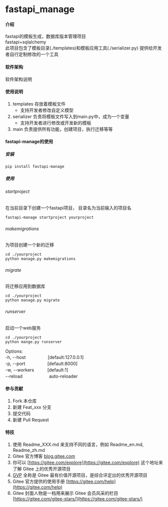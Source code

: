 # fastapi_manage

#### 介绍
fastapi的模板生成，数据库版本管理项目  
fastapi+sqlalchemy  
此项目包含了模板目录(./templates)和模板应用工具(./serializer.py) 提供给开发者自行定制修改的一个工具

#### 软件架构
软件架构说明


#### 使用说明

1.  templates 存放着模板文件
    - 支持开发者修改自定义模型
2.  serializer 负责将模板文件写入到main.py中，成为一个变量 
    - 支持开发者进行修改或开发新的模板
3.  main 负责提供所有功能，创建项目，执行迁移等等 

#### fastapi-manage的使用
##### 安装
```shell
pip install fastapi-manage
```
##### 使用
###### startproject
在当前目录下创建一个fastapi项目， 目录名为当前输入的项目名
```shell
fastapi-manage startproject yourproject
```

###### makemigrations
为项目创建一个新的迁移
```shell
cd ./yourproject
python manage.py makemigrations
```

###### migrate
将迁移应用到数据库
```shell
cd ./yourproject
python manage.py migrate
```

###### runserver
启动一个web服务
```shell
cd ./yourproject
python mange.py runserver
```
Options:  
-h, --host　　　　　[default:127.0.0.1]  
-p, --port　　　　　[default:8000]  
-w, --workers　　　[default:1]  
--reload　　　　　　auto-reloader  


#### 参与贡献

1.  Fork 本仓库
2.  新建 Feat_xxx 分支
3.  提交代码
4.  新建 Pull Request


#### 特技

1.  使用 Readme\_XXX.md 来支持不同的语言，例如 Readme\_en.md, Readme\_zh.md
2.  Gitee 官方博客 [blog.gitee.com](https://blog.gitee.com)
3.  你可以 [https://gitee.com/explore](https://gitee.com/explore) 这个地址来了解 Gitee 上的优秀开源项目
4.  [GVP](https://gitee.com/gvp) 全称是 Gitee 最有价值开源项目，是综合评定出的优秀开源项目
5.  Gitee 官方提供的使用手册 [https://gitee.com/help](https://gitee.com/help)
6.  Gitee 封面人物是一档用来展示 Gitee 会员风采的栏目 [https://gitee.com/gitee-stars/](https://gitee.com/gitee-stars/)
